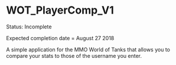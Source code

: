 # WOT_PlayerComp_V1

Status: Incomplete

Expected completion date = August 27 2018

A simple application for the MMO World of Tanks that allows you to compare your stats to those of the username you enter.
